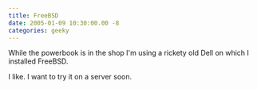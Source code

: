 ```yaml
---
title: FreeBSD
date: 2005-01-09 10:30:00.00 -8
categories: geeky
---
```

While the powerbook is in the shop I'm using a rickety old Dell on which I installed FreeBSD.

I like. I want to try it on a server soon.
